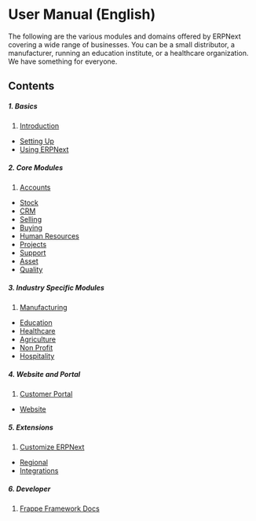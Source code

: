 <!-- add-breadcrumbs -->
<!-- title: ERPNext User Manual (English) -->

# User Manual (English)
The following are the various modules and domains offered by ERPNext covering a wide range of businesses. You can be a small distributor, a manufacturer, running an education institute, or a healthcare organization. We have something for everyone.

## Contents
##### 1. Basics
1. [Introduction](/docs/user/manual/en/introduction)
- [Setting Up](/docs/user/manual/en/setting-up)
- [Using ERPNext](/docs/user/manual/en/using-erpnext)

##### 2. Core Modules
1. [Accounts](/docs/user/manual/en/accounts)
- [Stock](/docs/user/manual/en/stock)
- [CRM](/docs/user/manual/en/CRM)
- [Selling](/docs/user/manual/en/selling)
- [Buying](/docs/user/manual/en/buying)
- [Human Resources](/docs/user/manual/en/human-resources)
- [Projects](/docs/user/manual/en/projects)
- [Support](/docs/user/manual/en/support)
- [Asset](/docs/user/manual/en/asset)
- [Quality](/docs/user/manual/en/quality-management)

##### 3. Industry Specific Modules
1. [Manufacturing](/docs/user/manual/en/manufacturing)
- [Education](/docs/user/manual/en/education)
- [Healthcare](/docs/user/manual/en/healthcare)
- [Agriculture](/docs/user/manual/en/agriculture)
- [Non Profit](/docs/user/manual/en/non_profit)
- [Hospitality](/docs/user/manual/en/hospitality)

##### 4. Website and Portal
1. [Customer Portal](/docs/user/manual/en/customer-portal)
- [Website](/docs/user/manual/en/website)

##### 5. Extensions
1. [Customize ERPNext](/docs/user/manual/en/customize-erpnext)
- [Regional](/docs/user/manual/en/regional)
- [Integrations](/docs/user/manual/en/erpnext_integration)

##### 6. Developer
1. [Frappe Framework Docs](https://frappe.io/docs/)
